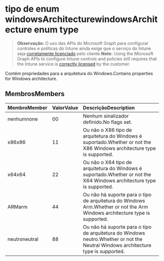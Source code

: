 # <a name="windowsarchitecture-enum-type"></a><span data-ttu-id="318d3-101">tipo de enum windowsArchitecture</span><span class="sxs-lookup"><span data-stu-id="318d3-101">windowsArchitecture enum type</span></span>

> <span data-ttu-id="318d3-102">**Observação:** O uso das APIs do Microsoft Graph para configurar controles e políticas do Intune ainda exige que o serviço do Intune seja [corretamente licenciado](https://go.microsoft.com/fwlink/?linkid=839381) pelo cliente.</span><span class="sxs-lookup"><span data-stu-id="318d3-102">**Note:** Using the Microsoft Graph APIs to configure Intune controls and policies still requires that the Intune service is [correctly licensed](https://go.microsoft.com/fwlink/?linkid=839381) by the customer.</span></span>

<span data-ttu-id="318d3-103">Contém propriedades para a arquitetura do Windows.</span><span class="sxs-lookup"><span data-stu-id="318d3-103">Contains properties for Windows architecture.</span></span>
## <a name="members"></a><span data-ttu-id="318d3-104">Membros</span><span class="sxs-lookup"><span data-stu-id="318d3-104">Members</span></span>
|<span data-ttu-id="318d3-105">Membro</span><span class="sxs-lookup"><span data-stu-id="318d3-105">Member</span></span>|<span data-ttu-id="318d3-106">Valor</span><span class="sxs-lookup"><span data-stu-id="318d3-106">Value</span></span>|<span data-ttu-id="318d3-107">Descrição</span><span class="sxs-lookup"><span data-stu-id="318d3-107">Description</span></span>|
|:---|:---|:---|
|<span data-ttu-id="318d3-108">nenhum</span><span class="sxs-lookup"><span data-stu-id="318d3-108">none</span></span>|<span data-ttu-id="318d3-109">0</span><span class="sxs-lookup"><span data-stu-id="318d3-109">0</span></span>|<span data-ttu-id="318d3-110">Nenhum sinalizador definido.</span><span class="sxs-lookup"><span data-stu-id="318d3-110">No flags set.</span></span>|
|<span data-ttu-id="318d3-111">x86</span><span class="sxs-lookup"><span data-stu-id="318d3-111">x86</span></span>|<span data-ttu-id="318d3-112">1</span><span class="sxs-lookup"><span data-stu-id="318d3-112">1</span></span>|<span data-ttu-id="318d3-113">Ou não o X86 tipo de arquitetura do Windows é suportado.</span><span class="sxs-lookup"><span data-stu-id="318d3-113">Whether or not the X86 Windows architecture type is supported.</span></span>|
|<span data-ttu-id="318d3-114">x64</span><span class="sxs-lookup"><span data-stu-id="318d3-114">x64</span></span>|<span data-ttu-id="318d3-115">2</span><span class="sxs-lookup"><span data-stu-id="318d3-115">2</span></span>|<span data-ttu-id="318d3-116">Ou não o X64 tipo de arquitetura do Windows é suportado.</span><span class="sxs-lookup"><span data-stu-id="318d3-116">Whether or not the X64 Windows architecture type is supported.</span></span>|
|<span data-ttu-id="318d3-117">ARM</span><span class="sxs-lookup"><span data-stu-id="318d3-117">arm</span></span>|<span data-ttu-id="318d3-118">4</span><span class="sxs-lookup"><span data-stu-id="318d3-118">4</span></span>|<span data-ttu-id="318d3-119">Ou não há suporte para o tipo de arquitetura do Windows Arm.</span><span class="sxs-lookup"><span data-stu-id="318d3-119">Whether or not the Arm Windows architecture type is supported.</span></span>|
|<span data-ttu-id="318d3-120">neutro</span><span class="sxs-lookup"><span data-stu-id="318d3-120">neutral</span></span>|<span data-ttu-id="318d3-121">8</span><span class="sxs-lookup"><span data-stu-id="318d3-121">8</span></span>|<span data-ttu-id="318d3-122">Ou não há suporte para o tipo de arquitetura do Windows neutro.</span><span class="sxs-lookup"><span data-stu-id="318d3-122">Whether or not the Neutral Windows architecture type is supported.</span></span>|



